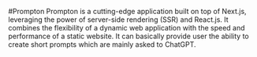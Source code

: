 #Prompton
Prompton is a cutting-edge application built on top of Next.js, leveraging the power of server-side rendering (SSR) and React.js. It combines the flexibility of a dynamic web application with the speed and performance of a static website. It can basically provide user the ability to create  short prompts which are mainly asked to ChatGPT.